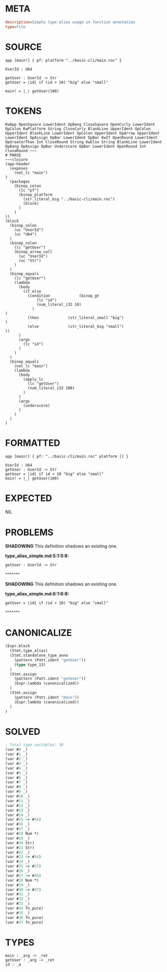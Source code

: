 # META
~~~ini
description=Simple type alias usage in function annotation
type=file
~~~
# SOURCE
~~~roc
app [main!] { pf: platform "../basic-cli/main.roc" }

UserId : U64

getUser : UserId -> Str
getUser = |id| if (id > 10) "big" else "small"

main! = |_| getUser(100)
~~~
# TOKENS
~~~text
KwApp OpenSquare LowerIdent OpBang CloseSquare OpenCurly LowerIdent OpColon KwPlatform String CloseCurly BlankLine UpperIdent OpColon UpperIdent BlankLine LowerIdent OpColon UpperIdent OpArrow UpperIdent LowerIdent OpAssign OpBar LowerIdent OpBar KwIf OpenRound LowerIdent OpGreaterThan Int CloseRound String KwElse String BlankLine LowerIdent OpBang OpAssign OpBar Underscore OpBar LowerIdent OpenRound Int CloseRound ~~~
# PARSE
~~~clojure
(app-header
  (exposes
    (not_lc "main")
)
  (packages
    (binop_colon
      (lc "pf")
      (binop_platform
        (str_literal_big "../basic-cli/main.roc")
        (block)
      )
    )
))
(block
  (binop_colon
    (uc "UserId")
    (uc "U64")
  )
  (binop_colon
    (lc "getUser")
    (binop_arrow_call
      (uc "UserId")
      (uc "Str")
    )
  )
  (binop_equals
    (lc "getUser")
    (lambda
      (body
        (if_else
          (condition             (binop_gt
              (lc "id")
              (num_literal_i32 10)
            )
)
          (then             (str_literal_small "big")
)
          (else             (str_literal_big "small")
))
      )
      (args
        (lc "id")
      )
    )
  )
  (binop_equals
    (not_lc "main")
    (lambda
      (body
        (apply_lc
          (lc "getUser")
          (num_literal_i32 100)
        )
      )
      (args
        (underscore)
      )
    )
  )
)
~~~
# FORMATTED
~~~roc
app [main!] { pf: "../basic-cli/main.roc" platform [] }

UserId : U64
getUser : UserId -> Str
getUser = |id| if id > 10 "big" else "small"
main! = |_| getUser(100)
~~~
# EXPECTED
NIL
# PROBLEMS
**SHADOWING**
This definition shadows an existing one.

**type_alias_simple.md:5:1:5:8:**
```roc
getUser : UserId -> Str
```
^^^^^^^


**SHADOWING**
This definition shadows an existing one.

**type_alias_simple.md:6:1:6:8:**
```roc
getUser = |id| if (id > 10) "big" else "small"
```
^^^^^^^


# CANONICALIZE
~~~clojure
(Expr.block
  (Stmt.type_alias)
  (Stmt.standalone_type_anno
    (pattern (Patt.ident "getUser"))
    (type type_13)
  )
  (Stmt.assign
    (pattern (Patt.ident "getUser"))
    (Expr.lambda (canonicalized))
  )
  (Stmt.assign
    (pattern (Patt.ident "main"))
    (Expr.lambda (canonicalized))
  )
)
~~~
# SOLVED
~~~clojure
; Total type variables: 38
(var #0 _)
(var #1 _)
(var #2 _)
(var #3 _)
(var #4 _)
(var #5 _)
(var #6 _)
(var #7 _)
(var #8 _)
(var #9 _)
(var #10 _)
(var #11 _)
(var #12 _)
(var #13 _)
(var #14 _)
(var #15 -> #34)
(var #16 _)
(var #17 _)
(var #18 Num *)
(var #19 _)
(var #20 Str)
(var #21 Str)
(var #22 _)
(var #23 -> #34)
(var #24 _)
(var #25 -> #37)
(var #26 _)
(var #27 -> #36)
(var #28 Num *)
(var #29 _)
(var #30 -> #37)
(var #31 _)
(var #32 _)
(var #33 _)
(var #34 fn_pure)
(var #35 _)
(var #36 fn_pure)
(var #37 fn_pure)
~~~
# TYPES
~~~roc
main : _arg -> _ret
getUser : _arg -> _ret
id : _a
~~~
